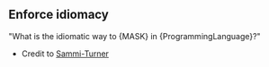 ## Enforce idiomacy

"What is the idiomatic way to {MASK}
in {ProgrammingLanguage}?"

- Credit to [Sammi-Turner](https://github.com/sammi-turner)